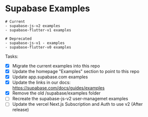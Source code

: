 # Supabase Examples


```
# Current
- supabase-js-v2 examples
- supabase-flutter-v1 examples

# Deprecated
- supabase-js-v1 - examples
- supabase-flutter-v0 examples
```


Tasks:

- [x] Migrate the current examples into this repo
- [x] Update the homepage "Examples" section to point to this repo
- [x] Update app.supabase.com examples
- [x] Update the links in our docs: https://supabase.com/docs/guides/examples
- [x] Remove the old /supabase/examples folder
- [ ] Recreate the supabase-js-v2 user-managemet examples
- [ ] Update the vercel Next.js Subscription and Auth to use v2 (After release)

